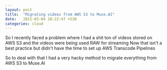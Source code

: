 ```yaml
---
layout: post
title:  "Migrating videos from AWS S3 to Muse.AI"
date:   2021-03-04 10:22:47 +530
categories: cloud
---
```


So I recently faced a problem where I had a shit ton of videos stored on AWS S3 and the videos were being used RAW for streaming
Now that isn't a best practice but didn't have the time to set up AWS Transcode Pipelines

So to deal with that I had a very hacky method to migrate everything from AWS S3 to Muse.AI